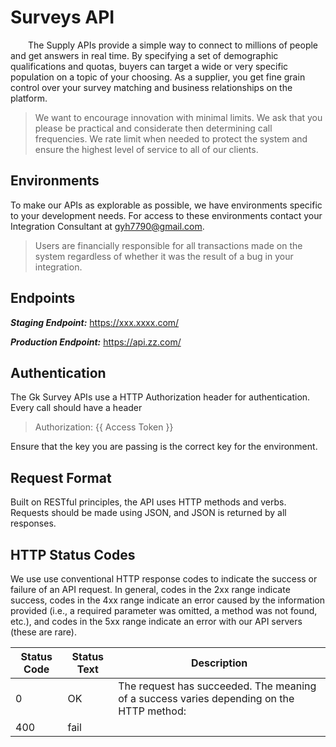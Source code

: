 # Surveys API

&emsp;&emsp;The Supply APIs provide a simple way to connect to millions of people and get answers in real time. By specifying a set of demographic qualifications and quotas, buyers can target a wide or very specific population on a topic of your choosing. As a supplier, you get fine grain control over your survey matching and business relationships on the platform.
> We want to encourage innovation with minimal limits. We ask that you please be practical and considerate then determining call frequencies. We rate limit when needed to protect the system and ensure the highest
level of service to all of our clients.

## Environments

To make our APIs as explorable as possible, we have environments specific to your development needs. For access to these environments contact your Integration Consultant at gyh7790@gmail.com.

> Users are financially responsible for all transactions made on the system regardless of whether it was the result of a bug in your integration.


## Endpoints

***Staging Endpoint:*** https://xxx.xxxx.com/

***Production Endpoint:*** https://api.zz.com/

## Authentication

The Gk Survey APIs use a HTTP Authorization header for authentication.
Every call should have a header

> Authorization: {{ Access Token }}

Ensure that the key you are passing is the correct key for the environment.


## Request Format

Built on RESTful principles, the API uses HTTP methods and verbs. Requests should be made using JSON, and JSON is returned by all responses.

## HTTP Status Codes

We use use conventional HTTP response codes to indicate the success or failure of an API request. In general, codes in the 2xx range indicate success, codes in the 4xx range indicate an error caused by the information provided (i.e., a required parameter was omitted, a method was not found, etc.), and codes in the 5xx range indicate an error with our API servers (these are rare).

| Status Code | Status Text | Description |
| ----------- | ----------- | ----------- |
|  0  |  OK   | The request has succeeded. The meaning of a success varies depending on the HTTP method: |
|  400   |   fail  |     |
